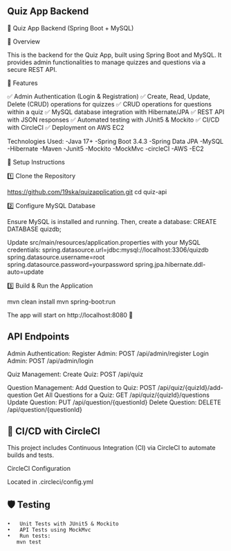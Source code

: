 Quiz App Backend
---------------------
🎯 Quiz App Backend (Spring Boot + MySQL)

📌 Overview

This is the backend for the Quiz App, built using Spring Boot and MySQL. It provides admin functionalities to manage quizzes and questions via a secure REST API.

🚀 Features

✅ Admin Authentication (Login & Registration)
✅ Create, Read, Update, Delete (CRUD) operations for quizzes
✅ CRUD operations for questions within a quiz
✅ MySQL database integration with Hibernate/JPA
✅ REST API with JSON responses
✅ Automated testing with JUnit5 & Mockito
✅ CI/CD with CircleCI
✅ Deployment on AWS EC2


Technologies Used:
-Java 17+
-Spring Boot 3.4.3
-Spring Data JPA
-MySQL
-Hibernate
-Maven
-Junit5 
-Mockito 
-MockMvc 
-circleCI 
-AWS 
-EC2 
 

📌 Setup Instructions

1️⃣ Clone the Repository

https://github.com/19ska/quizapplication.git
cd quiz-api

2️⃣ Configure MySQL Database

Ensure MySQL is installed and running. Then, create a database:
CREATE DATABASE quizdb;

Update src/main/resources/application.properties with your MySQL credentials:
spring.datasource.url=jdbc:mysql://localhost:3306/quizdb
spring.datasource.username=root
spring.datasource.password=yourpassword
spring.jpa.hibernate.ddl-auto=update

3️⃣ Build & Run the Application

mvn clean install
mvn spring-boot:run

The app will start on http://localhost:8080 🚀

API Endpoints
---------------------------------
Admin Authentication:
Register Admin: POST /api/admin/register
Login Admin: POST /api/admin/login

Quiz Management:
Create Quiz: POST /api/quiz

Question Management:
Add Question to Quiz: POST /api/quiz/{quizId}/add-question
Get All Questions for a Quiz: GET /api/quiz/{quizId}/questions
Update Question: PUT /api/question/{questionId}
Delete Question: DELETE /api/question/{questionId}

🔄 CI/CD with CircleCI
---------------------------------
This project includes Continuous Integration (CI) via CircleCI to automate builds and tests.

CircleCI Configuration

Located in .circleci/config.yml


🛡️ Testing
---------------------------------
	•	Unit Tests with JUnit5 & Mockito
	•	API Tests using MockMvc
	•	Run tests:
       mvn test
